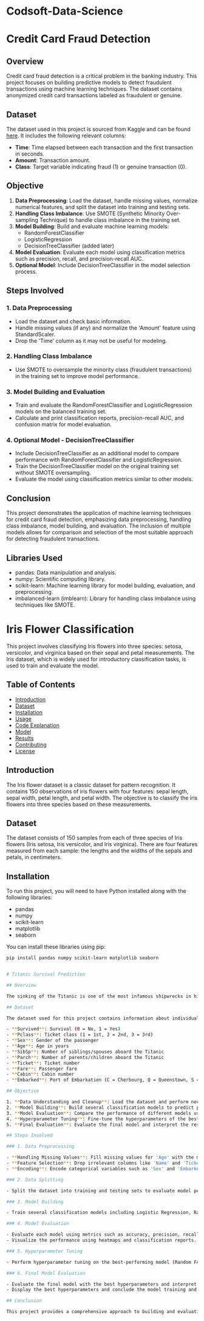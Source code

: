 # Codsoft-Data-Science

# Credit Card Fraud Detection

## Overview

Credit card fraud detection is a critical problem in the banking industry. This project focuses on building predictive models to detect fraudulent transactions using machine learning techniques. The dataset contains anonymized credit card transactions labeled as fraudulent or genuine.

## Dataset

The dataset used in this project is sourced from Kaggle and can be found [here](https://www.kaggle.com/datasets/mlg-ulb/creditcardfraud). It includes the following relevant columns:

- **Time**: Time elapsed between each transaction and the first transaction in seconds.
- **Amount**: Transaction amount.
- **Class**: Target variable indicating fraud (1) or genuine transaction (0).

## Objective

1. **Data Preprocessing**: Load the dataset, handle missing values, normalize numerical features, and split the dataset into training and testing sets.
2. **Handling Class Imbalance**: Use SMOTE (Synthetic Minority Over-sampling Technique) to handle class imbalance in the training set.
3. **Model Building**: Build and evaluate machine learning models:
   - RandomForestClassifier
   - LogisticRegression
   - DecisionTreeClassifier (added later)
4. **Model Evaluation**: Evaluate each model using classification metrics such as precision, recall, and precision-recall AUC.
5. **Optional Model**: Include DecisionTreeClassifier in the model selection process.

## Steps Involved

### 1. Data Preprocessing

- Load the dataset and check basic information.
- Handle missing values (if any) and normalize the 'Amount' feature using StandardScaler.
- Drop the 'Time' column as it may not be useful for modeling.

### 2. Handling Class Imbalance

- Use SMOTE to oversample the minority class (fraudulent transactions) in the training set to improve model performance.

### 3. Model Building and Evaluation

- Train and evaluate the RandomForestClassifier and LogisticRegression models on the balanced training set.
- Calculate and print classification reports, precision-recall AUC, and confusion matrix for model evaluation.

### 4. Optional Model - DecisionTreeClassifier

- Include DecisionTreeClassifier as an additional model to compare performance with RandomForestClassifier and LogisticRegression.
- Train the DecisionTreeClassifier model on the original training set without SMOTE oversampling.
- Evaluate the model using classification metrics similar to other models.

## Conclusion

This project demonstrates the application of machine learning techniques for credit card fraud detection, emphasizing data preprocessing, handling class imbalance, model building, and evaluation. The inclusion of multiple models allows for comparison and selection of the most suitable approach for detecting fraudulent transactions.

## Libraries Used

- pandas: Data manipulation and analysis.
- numpy: Scientific computing library.
- scikit-learn: Machine learning library for model building, evaluation, and preprocessing.
- imbalanced-learn (imblearn): Library for handling class imbalance using techniques like SMOTE.



# Iris Flower Classification

This project involves classifying Iris flowers into three species: setosa, versicolor, and virginica based on their sepal and petal measurements. The Iris dataset, which is widely used for introductory classification tasks, is used to train and evaluate the model.

## Table of Contents

- [Introduction](#introduction)
- [Dataset](#dataset)
- [Installation](#installation)
- [Usage](#usage)
- [Code Explanation](#code-explanation)
- [Model](#model)
- [Results](#results)
- [Contributing](#contributing)
- [License](#license)

## Introduction

The Iris flower dataset is a classic dataset for pattern recognition. It contains 150 observations of iris flowers with four features: sepal length, sepal width, petal length, and petal width. The objective is to classify the iris flowers into three species based on these measurements.

## Dataset

The dataset consists of 150 samples from each of three species of Iris flowers (Iris setosa, Iris versicolor, and Iris virginica). There are four features measured from each sample: the lengths and the widths of the sepals and petals, in centimeters.

## Installation

To run this project, you will need to have Python installed along with the following libraries:

- pandas
- numpy
- scikit-learn
- matplotlib
- seaborn

You can install these libraries using pip:

```sh
pip install pandas numpy scikit-learn matplotlib seaborn


# Titanic Survival Prediction

## Overview

The sinking of the Titanic is one of the most infamous shipwrecks in history. On April 15, 1912, during her maiden voyage, the RMS Titanic sank after colliding with an iceberg, resulting in the deaths of 1502 out of 2224 passengers and crew. This project aims to build a predictive model to determine the likelihood of a passenger surviving the disaster based on various features such as age, gender, socio-economic class, and more.

## Dataset

The dataset used for this project contains information about individual passengers on the Titanic. It includes the following columns:

- **Survived**: Survival (0 = No, 1 = Yes)
- **Pclass**: Ticket class (1 = 1st, 2 = 2nd, 3 = 3rd)
- **Sex**: Gender of the passenger
- **Age**: Age in years
- **SibSp**: Number of siblings/spouses aboard the Titanic
- **Parch**: Number of parents/children aboard the Titanic
- **Ticket**: Ticket number
- **Fare**: Passenger fare
- **Cabin**: Cabin number
- **Embarked**: Port of Embarkation (C = Cherbourg, Q = Queenstown, S = Southampton)

## Objective

1. **Data Understanding and Cleanup**: Load the dataset and perform necessary data cleaning, such as handling missing values and encoding categorical variables.
2. **Model Building**: Build several classification models to predict passenger survival.
3. **Model Evaluation**: Compare the performance of different models using appropriate evaluation metrics.
4. **Hyperparameter Tuning**: Fine-tune the hyperparameters of the best-performing model.
5. **Final Evaluation**: Evaluate the final model and interpret the results.

## Steps Involved

### 1. Data Preprocessing

- **Handling Missing Values**: Fill missing values for 'Age' with the median and 'Embarked' with the mode. Drop the 'Cabin' column due to a high number of missing values.
- **Feature Selection**: Drop irrelevant columns like 'Name' and 'Ticket'.
- **Encoding**: Encode categorical variables such as 'Sex' and 'Embarked'.

### 2. Data Splitting

- Split the dataset into training and testing sets to evaluate model performance.

### 3. Model Building

- Train several classification models including Logistic Regression, Random Forest, and Support Vector Machine (SVM).

### 4. Model Evaluation

- Evaluate each model using metrics such as accuracy, precision, recall, and the confusion matrix.
- Visualize the performance using heatmaps and classification reports.

### 5. Hyperparameter Tuning

- Perform hyperparameter tuning on the best-performing model (Random Forest in this case) using GridSearchCV.

### 6. Final Model Evaluation

- Evaluate the final model with the best hyperparameters and interpret the results.
- Display the best hyperparameters and conclude the model training and evaluation process.

## Conclusion

This project provides a comprehensive approach to building and evaluating machine learning models for binary classification problems. The Titanic dataset serves as a classic example, highlighting the importance of data preprocessing, model selection, evaluation, and tuning in the machine learning workflow.





